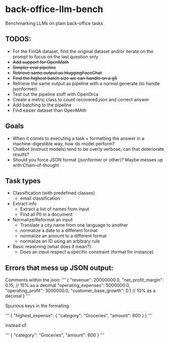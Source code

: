 # back-office-llm-bench
Benchmarking LLMs on plain back-office tasks

## TODOS:
- For the FinQA dataset, find the original dataset and/or iterate on the prompt to focus on the last question only
- <s>Add support for OpenMath</s>
- <s>Simpler eval pipeline</s>
- <s>Retrieve same output as HuggingFaceChat</s>
- ~~Find the highest batch size we can handle on a g5~~
- Retrieve the same output as pipeline with a normal generate (to handle jsonformer)
- Test out the pipeline stuff with OpenOrca
- Create a metric class to count recovered json and correct answer
- Add batching to the pipeline
- Find easier dataset than OpenMAth

## Goals

- When it comes to executing a task + formatting the answer in a machine-digestible way, how do model perform?
- Chatbot (instruct models) tend to be overly verbose, can that deteriorate results?
- Should you force JSON format (jsonformer or other)? Maybe messes up with Chain-of-thought


## Task types
- Classification (with predefined classes)
  - email classification
- Extract info
  - Extract a list of names from input
  - Find all PII in a document
- Normalize/Reformat an input
  - Translate a city name from one language to another
  - normalize a date to a different format
  - normalize an amount to a different format
  - normalize an ID using an arbitrary rule
- Basic reasoning (what does it mean?):
  - Does an input respect a specific constraint (format for instance)

## Errors that mess up JSON output:

Comments within the json:
'''
{
"revenue": 20000000.0,
"net_profit_margin": 0.15, // 15% as a decimal
"operating_expenses": 5000000.0,
"operating_profit": 3000000.0,
"customer_base_growth": 0.1 // 10% as a decimal
}
'''

Spurious keys in the formating:

'''
{
  "highest_expense": {
    "category": "Groceries",
    "amount": 600
  }
}
'''

instead of:

'''
{
    "category": "Groceries",
    "amount": 600
  }
'''